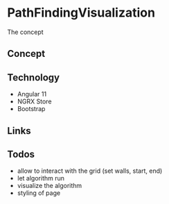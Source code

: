# PathFindingVisualization

The concept

## Concept

## Technology

- Angular 11
- NGRX Store
- Bootstrap

## Links

## Todos

- allow to interact with the grid (set walls, start, end)
- let algorithm run
- visualize the algorithm
- styling of page
